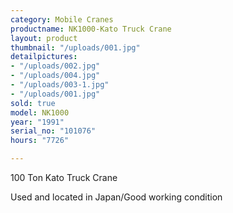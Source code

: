 ```yaml
---
category: Mobile Cranes
productname: NK1000-Kato Truck Crane
layout: product
thumbnail: "/uploads/001.jpg"
detailpictures:
- "/uploads/002.jpg"
- "/uploads/004.jpg"
- "/uploads/003-1.jpg"
- "/uploads/001.jpg"
sold: true
model: NK1000
year: "1991"
serial_no: "101076"
hours: "7726"

---
```

100 Ton Kato Truck Crane

Used and located in Japan/Good working condition
